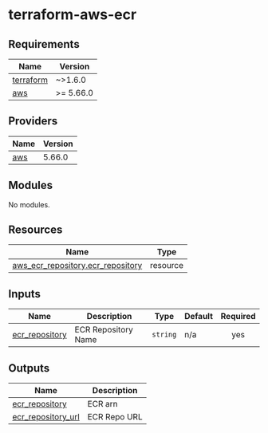 # terraform-aws-ecr
<!-- BEGIN_TF_DOCS -->
## Requirements

| Name | Version |
|------|---------|
| <a name="requirement_terraform"></a> [terraform](#requirement\_terraform) | ~>1.6.0 |
| <a name="requirement_aws"></a> [aws](#requirement\_aws) | >= 5.66.0 |

## Providers

| Name | Version |
|------|---------|
| <a name="provider_aws"></a> [aws](#provider\_aws) | 5.66.0 |

## Modules

No modules.

## Resources

| Name | Type |
|------|------|
| [aws_ecr_repository.ecr_repository](https://registry.terraform.io/providers/hashicorp/aws/latest/docs/resources/ecr_repository) | resource |

## Inputs

| Name | Description | Type | Default | Required |
|------|-------------|------|---------|:--------:|
| <a name="input_ecr_repository"></a> [ecr\_repository](#input\_ecr\_repository) | ECR Repository Name | `string` | n/a | yes |

## Outputs

| Name | Description |
|------|-------------|
| <a name="output_ecr_repository"></a> [ecr\_repository](#output\_ecr\_repository) | ECR arn |
| <a name="output_ecr_repository_url"></a> [ecr\_repository\_url](#output\_ecr\_repository\_url) | ECR Repo URL |
<!-- END_TF_DOCS -->